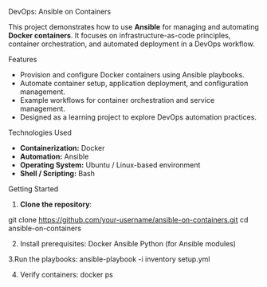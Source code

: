 DevOps: Ansible on Containers

This project demonstrates how to use **Ansible** for managing and automating **Docker containers**. It focuses on infrastructure-as-code principles, container orchestration, and automated deployment in a DevOps workflow.  

Features

- Provision and configure Docker containers using Ansible playbooks.  
- Automate container setup, application deployment, and configuration management.  
- Example workflows for container orchestration and service management.  
- Designed as a learning project to explore DevOps automation practices.  

Technologies Used

- **Containerization:** Docker  
- **Automation:** Ansible  
- **Operating System:** Ubuntu / Linux-based environment  
- **Shell / Scripting:** Bash  

Getting Started

1. **Clone the repository**:

git clone https://github.com/your-username/ansible-on-containers.git
cd ansible-on-containers

2. Install prerequisites:
  Docker
  Ansible
  Python (for Ansible modules)

3.Run the playbooks:
  ansible-playbook -i inventory setup.yml

4. Verify containers:
  docker ps
